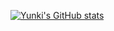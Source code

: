 [![Yunki's GitHub stats](https://github-readme-stats.vercel.app/api?username=kykim0613)](https://github.com/kykim0613/kykim0613)
